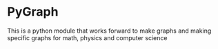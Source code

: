 # PyGraph
This is a python module that works forward to make graphs and making specific graphs for math, physics and computer science
